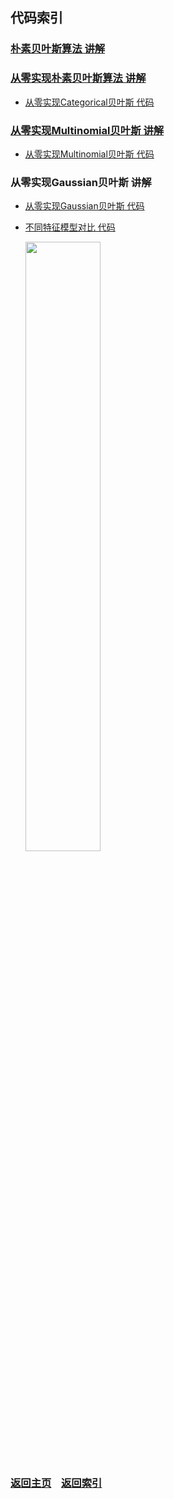 ## 代码索引
### [朴素贝叶斯算法 讲解](https://mp.weixin.qq.com/s/hh1gV9UoaFpQaotlIzrMkg)

### [从零实现朴素贝叶斯算法 讲解](https://mp.weixin.qq.com/s/kCbITIOq4TxvIhfR5nH2yg) 
- [从零实现Categorical贝叶斯 代码](C01_naive_bayes_category.py)

### [从零实现Multinomial贝叶斯 讲解](https://mp.weixin.qq.com/s/LCCUypsAakFsdNpZqpaP4g)
- [从零实现Multinomial贝叶斯 代码](C02_naive_bayes_multinomial.py)

### 从零实现Gaussian贝叶斯 讲解
- [从零实现Gaussian贝叶斯 代码](C03_naive_bayes_gaussian.py)
- [不同特征模型对比 代码](C04_comparison.py)
    
    <img src="https://moonhotel.oss-cn-shanghai.aliyuncs.com/images/22031953459.jpg" width="50%">
  

### [返回主页](../../README.md)&nbsp;&nbsp;&nbsp;&nbsp;[返回索引](../Index.md)